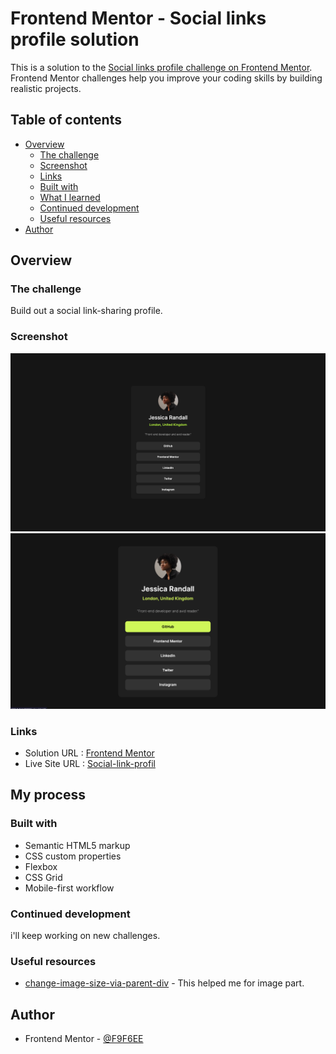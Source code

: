 # Frontend Mentor - Social links profile solution

This is a solution to the [Social links profile challenge on Frontend Mentor](https://www.frontendmentor.io/challenges/social-links-profile-UG32l9m6dQ). Frontend Mentor challenges help you improve your coding skills by building realistic projects.

## Table of contents

- [Overview](#overview)
  - [The challenge](#the-challenge)
  - [Screenshot](#screenshot)
  - [Links](#links)
  - [Built with](#built-with)
  - [What I learned](#what-i-learned)
  - [Continued development](#continued-development)
  - [Useful resources](#useful-resources)
- [Author](#author)

## Overview

### The challenge

Build out a social link-sharing profile.

### Screenshot

![](./assets/images/screenshot.jpg)
![](./assets/images/screenshot-hover.jpg)

### Links

- Solution URL : [Frontend Mentor](https://www.frontendmentor.io/solutions/social-link-profile-using-html-and-css-2SYK19qQzG)
- Live Site URL : [Social-link-profil](https://f9f6ee.github.io/Social-link-profile/)

## My process

### Built with

- Semantic HTML5 markup
- CSS custom properties
- Flexbox
- CSS Grid
- Mobile-first workflow

### Continued development

i'll keep working on new challenges.


### Useful resources

- [change-image-size-via-parent-div](https://stackoverflow.com/questions/9556514/change-image-size-via-parent-div) - This helped me for image part.

## Author

- Frontend Mentor - [@F9F6EE](https://www.frontendmentor.io/profile/F9F6EE)
